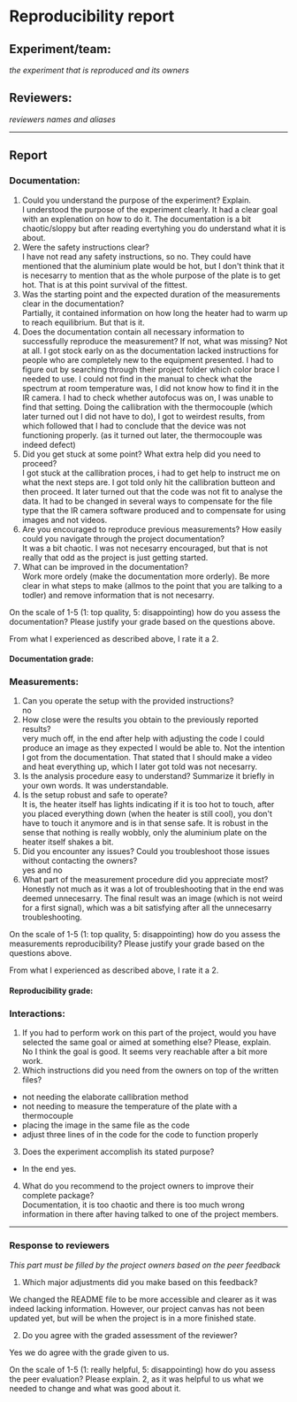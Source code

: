 # Reproducibility report

## Experiment/team: 
_the experiment that is reproduced and its owners_

## Reviewers: 
_reviewers names and aliases_


------

## Report 

### Documentation:

1. Could you understand the purpose of the experiment? Explain.  
I understood the purpose of the experiment clearly. It had a clear goal with an explenation on how to do it. The documentation is a bit chaotic/sloppy but after reading evertyhing you do understand what it is about. 
2. Were the safety instructions clear?  
I have not read any safety instructions, so no. They could have mentioned that the aluminium plate would be hot, but I don't think that it is necesarry to mention that as the whole purpose of the plate is to get hot. That is at this point survival of the fittest.
3. Was the starting point and the expected duration of the measurements clear in the documentation?  
Partially, it contained information on how long the heater had to warm up to reach equilibrium. But that is it.
4. Does the documentation contain all necessary information to successfully reproduce the measurement? If not, what was missing? 
Not at all. I got stock early on as the documentation lacked instructions for people who are completely new to the equipment presented. I had to figure out by searching through their project folder which color brace I needed to use. I could not find in the manual to check what the spectrum at room temperature was, I did not know how to find it in the IR camera. I had to check whether autofocus was on, I was unable to find that setting. Doing the callibration with the thermocouple (which later turned out I did not have to do), I got to weirdest results, from which followed that I had to conclude that the device was not functioning properly. (as it turned out later, the thermocouple was indeed defect)
5. Did you get stuck at some point? What extra help did you need to proceed?  
I got stuck at the callibration proces, i had to get help to instruct me on what the next steps are. I got told only hit the callibration butteon and then proceed. It later turned out that the code was not fit to analyse the data. It had to be changed in several ways to compensate for the file type that the IR camera software produced and to compensate for using images and not videos.
6. Are you encouraged to reproduce previous measurements? How easily could you navigate through the project documentation?  
It was a bit chaotic. I was not necesarry encouraged, but that is not really that odd as the project is just getting started. 
7. What can be improved in the documentation?  
Work more ordely (make the documentation more orderly). Be more clear in what steps to make (allmos to the point that you are talking to a todler) and remove information that is not necesarry. 

On the scale of 1-5 (1: top quality, 5: disappointing) how do you assess the documentation? Please justify your grade based on the questions above.

From what I experienced as described above, I rate it a 2.

#### Documentation grade:

### Measurements:

1. Can you operate the setup with the provided instructions?  
no
2. How close were the results you obtain to the previously reported results?  
very much off, in the end after help with adjusting the code I could produce an image as they expected I would be able to. Not the intention I got from the documentation. That stated that I should make a video and heat everything up, which I later got told was not necesarry.
3. Is the analysis procedure easy to understand? Summarize it briefly in your own words. 
It was understandable. 
4. Is the setup robust and safe to operate?  
It is, the heater itself has lights indicating if it is too hot to touch, after you placed everything down (when the heater is still cool), you don't have to touch it anymore and is in that sense safe. It is robust in the sense that nothing is really wobbly, only the aluminium plate on the heater itself shakes a bit.
5. Did you encounter any issues? Could you troubleshoot those issues without contacting the owners?  
yes and no
6. What part of the measurement procedure did you appreciate most?  
Honestly not much as it was a lot of troubleshooting that in the end was deemed unnecesarry. The final result was an image (which is not weird for a first signal), which was a bit satisfying after all the unnecesarry troubleshooting.

On the scale of 1-5 (1: top quality, 5: disappointing) how do you assess the measurements reproducibility? Please justify your grade based on the questions above.
 
From what I experienced as described above, I rate it a 2.

#### Reproducibility grade:

### Interactions:

1. If you had to perform work on this part of the project, would you have selected the same goal or aimed at something else? Please, explain.  
No I think the goal is good. It seems very reachable after a bit more work.
2. Which instructions did you need from the owners on top of the written files?  
+ not needing the elaborate callibration method
+ not needing to measure the temperature of the plate with a thermocouple
+ placing the image in the same file as the code
+ adjust three lines of in the code for the code to function properly
3. Does the experiment accomplish its stated purpose?  
+ In the end yes.
4. What do you recommend to the project owners to improve their complete package?  
Documentation, it is too chaotic and there is too much wrong information in there after having talked to one of the project members.

______

### Response to reviewers

_This part must be filled by the project owners based on the peer feedback_

1. Which major adjustments did you make based on this feedback?  

We changed the README file to be more accessible and clearer as it was indeed lacking information.
However, our project canvas has not been updated yet, but will be when the project is in a more finished state.

2. Do you agree with the graded assessment of the reviewer?  

Yes we do agree with the grade given to us. 

On the scale of 1-5 (1: really helpful, 5: disappointing) how do you assess the peer evaluation? Please explain.
2, as it was helpful to us what we needed to change and what was good about it. 